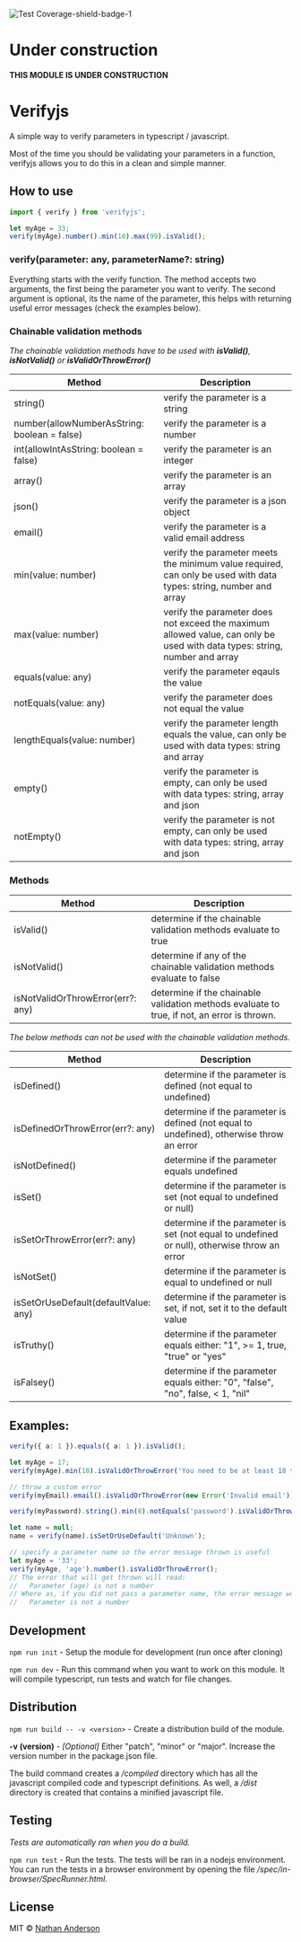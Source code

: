 ![Test Coverage-shield-badge-1](https://img.shields.io/badge/Test%20Coverage-100%25-brightgreen.svg)

# Under construction

__THIS MODULE IS UNDER CONSTRUCTION__


# Verifyjs

A simple way to verify parameters in typescript / javascript. 

Most of the time you should be validating your parameters in a function, verifyjs allows you to do this in a clean and simple manner.

## How to use

```typescript
import { verify } from 'verifyjs';

let myAge = 33;
verify(myAge).number().min(18).max(99).isValid();
```

### verify(parameter: any, parameterName?: string)

Everything starts with the verify function. The method accepts two arguments, the first being the parameter you want to verify. The second argument is optional, its the name of the parameter, this helps with returning useful error messages (check the examples below).

### Chainable validation methods

_The chainable validation methods have to be used with __isValid()__, __isNotValid()__ or __isValidOrThrowError()___

|Method | Description
|-------|-------------|
|string() | verify the parameter is a string |
|number(allowNumberAsString: boolean = false) | verify the parameter is a number |
|int(allowIntAsString: boolean = false) | verify the parameter is an integer |
|array() | verify the parameter is an array |
|json() | verify the parameter is a json object |
|email() | verify the parameter is a valid email address |
|min(value: number) | verify the parameter meets the minimum value required, can only be used with data types: string, number and array |
|max(value: number) | verify the parameter does not exceed the maximum allowed value, can only be used with data types: string, number and array |
|equals(value: any) | verify the parameter eqauls the value |
|notEquals(value: any) | verify the parameter does not equal the value |
|lengthEquals(value: number) | verify the parameter length equals the value, can only be used with data types: string and array |
|empty() | verify the parameter is empty, can only be used with data types: string, array and json |
|notEmpty() | verify the parameter is not empty, can only be used with data types: string, array and json |

### Methods

|Method | Description |
|-------|-------------|
|isValid() | determine if the chainable validation methods evaluate to true |
|isNotValid() | determine if any of the chainable validation methods evaluate to false |
|isNotValidOrThrowError(err?: any) | determine if the chainable validation methods evaluate to true, if not, an error is thrown. |

_The below methods can not be used with the chainable validation methods._

|Method | Description |
|-------|-------------|
|isDefined() | determine if the parameter is defined (not equal to undefined) |
|isDefinedOrThrowError(err?: any) | determine if the parameter is defined (not equal to undefined), otherwise throw an error |
|isNotDefined() | determine if the parameter equals undefined |
|isSet() | determine if the parameter is set (not equal to undefined or null) |
|isSetOrThrowError(err?: any) | determine if the parameter is set (not equal to undefined or null), otherwise throw an error |
|isNotSet() | determine if the parameter is equal to undefined or null |
|isSetOrUseDefault(defaultValue: any) | determine if the parameter is set, if not, set it to the default value |
|isTruthy() | determine if the parameter equals either: "1", >= 1, true, "true" or "yes" |
|isFalsey() | determine if the parameter equals either: "0", "false", "no", false, < 1, "nil" |


## Examples:

```typescript
verify({ a: 1 }).equals({ a: 1 }).isValid();

let myAge = 17;
verify(myAge).min(18).isValidOrThrowError('You need to be at least 18 to drink beer');

// throw a custom error
verify(myEmail).email().isValidOrThrowError(new Error('Invalid email'));

verify(myPassword).string().min(8).notEquals('password').isValidOrThrowError();

let name = null;
name = verify(name).isSetOrUseDefault('Unknown');

// specify a parameter name so the error message thrown is useful
let myAge = '33';
verify(myAge, 'age').number().isValidOrThrowError();
// The error that will get thrown will read:
//   Parameter (age) is not a number
// Where as, if you did not pass a parameter name, the error message would read:
//   Parameter is not a number

```

## Development

``npm run init`` - Setup the module for development (run once after cloning)

``npm run dev`` - Run this command when you want to work on this module. It will compile typescript, run tests and watch for file changes.

## Distribution

``npm run build -- -v <version>`` - Create a distribution build of the module.

__-v (version)__ - _[Optional]_ Either "patch", "minor" or "major". Increase the version number in the package.json file.

The build command creates a _/compiled_ directory which has all the javascript compiled code and typescript definitions. As well, a _/dist_ directory is created that contains a minified javascript file.

## Testing

_Tests are automatically ran when you do a build._

``npm run test`` - Run the tests. The tests will be ran in a nodejs environment. You can run the tests in a browser environment by opening the file  _/spec/in-browser/SpecRunner.html_.


## License

MIT © [Nathan Anderson](https://github.com/nathan-andosen)